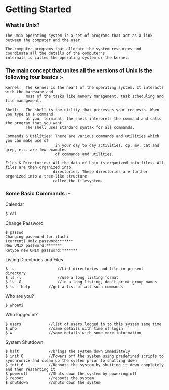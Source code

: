 # Getting Started

   ### What is Unix?

    The Unix operating system is a set of programs that act as a link between the computer and the user.

    The computer programs that allocate the system resources and coordinate all the details of the computer's
    internals is called the operating system or the kernel.

   ### The main concept that unites all the versions of Unix is the following four basics :-

    Kernel:  The kernel is the heart of the operating system. It interacts with the hardware and
             most of the tasks like memory management, task scheduling and file management.

    Shell:   The shell is the utility that processes your requests. When you type in a command
             at your terminal, the shell interprets the command and calls the program that you want.
             The shell uses standard syntax for all commands. 

    Commands & Utilities: There are various commands and utilities which you can make use of
                          in your day to day activities. cp, mv, cat and grep, etc. are few examples
                          of commands and utilities.

    Files & Directories: All the data of Unix is organized into files. All files are then organized into
                         directories. These directories are further organized into a tree-like structure 
                         called the filesystem.

   ### Some Basic Commands :-

   Calendar

    $ cal

   Change Password

    $ passwd
    Changing password for itachi
    (current) Unix password:******
    New UNIX password:*******
    Retype new UNIX password:*******

   Listing Directories and Files

    $ ls		      	   //List directories and file in present directory
    $ ls -l		           //use a long listing format
    $ ls -G		           //in a long listing, don't print group names
    $ ls --help		   //get a list of all such commands

   Who are you?

    $ whoami

   Who logged in?

    $ users			   //list of users logged in to this system same time
    $ who			   //same details with time of login
    $ w		      	   //same details with some more information

   System Shutdown

    $ halt  		   //brings the system down immediately
    $ init 0	   	   //Powers off the system using predefined scripts to synchronize and clean up the system prior to shutting down
    $ init 6		   //Reboots the system by shutting it down completely and then restarting it
    $ poweroff 		   //Shuts down the system by powering off
    $ reboot	   	   //reboots the system
    $ shutdown		   //shuts down the system

